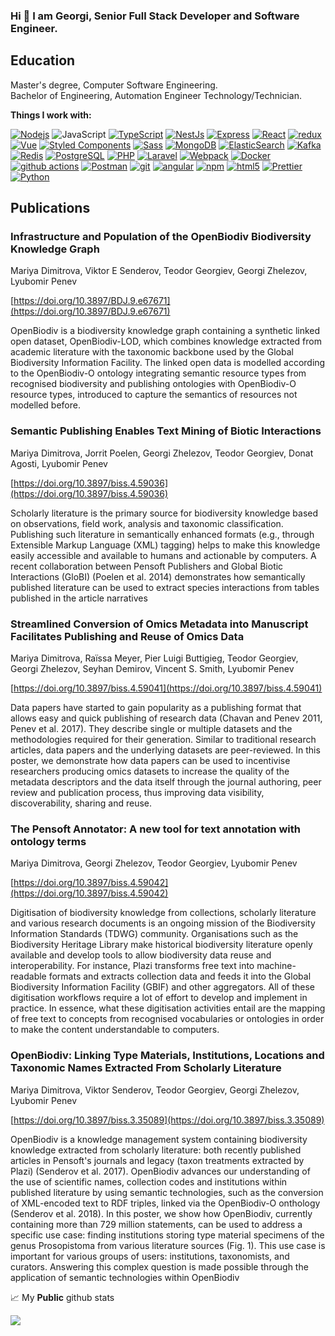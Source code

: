 ### Hi 👋 I am Georgi, Senior Full Stack Developer and Software Engineer.

## Education  
Master's degree, Computer Software Engineering.  
Bachelor of Engineering, Automation Engineer Technology/Technician.

**Things I work with:**  

<p>
  <a href="https://nodejs.org/" target="_blank" alt="nodejs"><img alt="Nodejs" src="https://img.shields.io/badge/-Nodejs-43853d?style=flat-square&logo=Node.js&logoColor=white" /></a>
  <img alt="JavaScript" src="https://img.shields.io/badge/-JavaScript-f7e018?style=flat-square&logo=javascript&logoColor=white" />
  <a href="https://www.typescriptlang.org/" target="_blank" alt="TypeScript"><img alt="TypeScript" src="https://img.shields.io/badge/-TypeScript-2f74c0?style=flat-square&logo=typescript&logoColor=white" /></a>
  <a href="https://nestjs.com/" target="_blank" alt="NestJs"><img alt="NestJs" src="https://img.shields.io/badge/-NestJs-ea2845?style=flat-square&logo=nestjs&logoColor=white" /></a>
  <a href="https://expressjs.com/" target="_blank" alt="Express"><img alt="Express" src="https://img.shields.io/badge/-Express-259dff?style=flat-square&logo=express&logoColor=white" /></a>
  <a href="https://legacy.reactjs.org/" target="_blank" alt="React"><img alt="React" src="https://img.shields.io/badge/-React-5ed3f3?style=flat-square&logo=react&logoColor=white" /></a>
  <a href="https://redux.js.org/" target="_blank" alt="redux"><img alt="redux" src="https://img.shields.io/badge/-Redux-7248b6?style=flat-square&logo=redux&logoColor=white" /></a>
  <a href="https://vuejs.org/" target="_blank" alt="Vue"><img alt="Vue" src="https://img.shields.io/badge/-Vue-42b883?style=flat-square&logo=vuedotjs&logoColor=white" /></a>
  <a href="https://styled-components.com/" target="_blank" alt="Styled Components"><img alt="Styled Components" src="https://img.shields.io/badge/-Styled_Components-bf4f74?style=flat-square&logo=styled-components&logoColor=white" /></a>
  <a href="https://sass-lang.com/" target="_blank" alt="Sass"><img alt="Sass" src="https://img.shields.io/badge/-Sass-c76494?style=flat-square&logo=sass&logoColor=white" /></a>
  <a href="https://www.mongodb.com/" target="_blank" alt="MongoDB"><img alt="MongoDB" src="https://img.shields.io/badge/-MongoDB-4da740?style=flat-square&logo=mongodb&logoColor=white" /></a>
  <a href="https://www.elastic.co/" target="_blank" alt="ElasticSearch"><img alt="ElasticSearch" src="https://img.shields.io/badge/-ElasticSearch-00b9ad?style=flat-square&logo=elasticsearch&logoColor=white" /></a>
  <a href="https://kafka.apache.org/" target="_blank" alt="Kafka"><img alt="Kafka" src="https://img.shields.io/badge/-Kafka-ffffff?style=flat-square&logo=apachekafka&logoColor=black" /></a>
  <a href="https://redis.io/" target="_blank" alt="Redis"><img alt="Redis" src="https://img.shields.io/badge/-Redis-d12b1f?style=flat-square&logo=redis&logoColor=white" /></a>
  <a href="https://www.postgresql.org/" target="_blank" alt="PostgreSQL"><img alt="PostgreSQL" src="https://img.shields.io/badge/-PostegreSQL-31648c?style=flat-square&logo=postgresql&logoColor=white" /></a>
  <a href="https://www.php.net/" target="_blank" alt="PHP"><img alt="PHP" src="https://img.shields.io/badge/-PHP-4d588e?style=flat-square&logo=php&logoColor=white" /></a>
  <a href="https://laravel.com/" target="_blank" alt="Laravel"><img alt="Laravel" src="https://img.shields.io/badge/-Laravel-e8392c?style=flat-square&logo=laravel&logoColor=white" /></a>
  <a href="https://webpack.js.org/" target="_blank" alt="Webpack"><img alt="Webpack" src="https://img.shields.io/badge/-Webpack-8acef2?style=flat-square&logo=webpack&logoColor=white" /></a>
  <a href="https://www.docker.com/" target="_blank" alt="Docker"><img alt="Docker" src="https://img.shields.io/badge/-Docker-119ad4?style=flat-square&logo=docker&logoColor=white" /></a>
  <a href="https://github.com/features/actions" target="_blank" alt="github actions"><img alt="github actions" src="https://img.shields.io/badge/-Github_Actions-ffffff?style=flat-square&logo=github-actions&logoColor=black" /></a>
  <a href="https://www.postman.com/" target="_blank" alt="Postman"><img alt="Postman" src="https://img.shields.io/badge/-Postman-ff6c37?style=flat-square&logo=postman&logoColor=white" /></a>
  <a href="https://git-scm.com/" target="_blank" alt="git"><img alt="git" src="https://img.shields.io/badge/-Git-ffffff?style=flat-square&logo=git&logoColor=black" /></a>
  <a href="https://angular.io/" target="_blank" alt="angular"><img alt="angular" src="https://img.shields.io/badge/-Angular-d61a15?style=flat-square&logo=angular&logoColor=white" /></a>
  <a href="https://www.npmjs.com/" target="_blank" alt="npm"><img alt="npm" src="https://img.shields.io/badge/-NPM-cb0000?style=flat-square&logo=npm&logoColor=white" /></a>
  <a href="https://www.w3.org/TR/2011/WD-html5-20110405/" target="_blank" alt="html5"><img alt="html5" src="https://img.shields.io/badge/-HTML5-dd4b25?style=flat-square&logo=html5&logoColor=white" /></a>
  <a href="https://prettier.io/" target="_blank" alt="Prettier"><img alt="Prettier" src="https://img.shields.io/badge/-Prettier-56b3b4?style=flat-square&logo=prettier&logoColor=white" /></a>
  <a href="https://www.python.org/" target="_blank" alt="Python"><img alt="Python" src="https://img.shields.io/badge/-Python-28557c?style=flat-square&logo=python&logoColor=white" /></a>
</p>

## Publications

### Infrastructure and Population of the OpenBiodiv Biodiversity Knowledge Graph

Mariya Dimitrova, Viktor E Senderov, Teodor Georgiev, Georgi Zhelezov, Lyubomir Penev

[https://doi.org/10.3897/BDJ.9.e67671](https://doi.org/10.3897/BDJ.9.e67671)

OpenBiodiv is a biodiversity knowledge graph containing a synthetic linked open dataset, OpenBiodiv-LOD, which combines knowledge extracted from academic literature with the taxonomic backbone used by the Global Biodiversity Information Facility. The linked open data is modelled according to the OpenBiodiv-O ontology integrating semantic resource types from recognised biodiversity and publishing ontologies with OpenBiodiv-O resource types, introduced to capture the semantics of resources not modelled before.


### Semantic Publishing Enables Text Mining of Biotic Interactions

Mariya Dimitrova, Jorrit Poelen, Georgi Zhelezov, Teodor Georgiev, Donat Agosti, Lyubomir Penev

[https://doi.org/10.3897/biss.4.59036](https://doi.org/10.3897/biss.4.59036)

Scholarly literature is the primary source for biodiversity knowledge based on observations, field work, analysis and taxonomic classification. Publishing such literature in semantically enhanced formats (e.g., through Extensible Markup Language (XML) tagging) helps to make this knowledge easily accessible and available to humans and actionable by computers. A recent collaboration between Pensoft Publishers and Global Biotic Interactions (GloBI) (Poelen et al. 2014) demonstrates how semantically published literature can be used to extract species interactions from tables published in the article narratives
 
### Streamlined Conversion of Omics Metadata into Manuscript Facilitates Publishing and Reuse of Omics Data

Mariya Dimitrova, Raïssa Meyer, Pier Luigi Buttigieg, Teodor Georgiev, Georgi Zhelezov, Seyhan Demirov, Vincent S. Smith, Lyubomir Penev

[https://doi.org/10.3897/biss.4.59041](https://doi.org/10.3897/biss.4.59041)

Data papers have started to gain popularity as a publishing format that allows easy and quick publishing of research data (Chavan and Penev 2011, Penev et al. 2017). They describe single or multiple datasets and the methodologies required for their generation. Similar to traditional research articles, data papers and the underlying datasets are peer-reviewed. In this poster, we demonstrate how data papers can be used to incentivise researchers producing omics datasets to increase the quality of the metadata descriptors and the data itself through the journal authoring, peer review and publication process, thus improving data visibility, discoverability, sharing and reuse.


### The Pensoft Annotator: A new tool for text annotation with ontology terms

Mariya Dimitrova, Georgi Zhelezov, Teodor Georgiev, Lyubomir Penev

[https://doi.org/10.3897/biss.4.59042](https://doi.org/10.3897/biss.4.59042)

Digitisation of biodiversity knowledge from collections, scholarly literature and various research documents is an ongoing mission of the Biodiversity Information Standards (TDWG) community. Organisations such as the Biodiversity Heritage Library make historical biodiversity literature openly available and develop tools to allow biodiversity data reuse and interoperability. For instance, Plazi transforms free text into machine-readable formats and extracts collection data and feeds it into the Global Biodiversity Information Facility (GBIF) and other aggregators. All of these digitisation workflows require a lot of effort to develop and implement in practice. In essence, what these digitisation activities entail are the mapping of free text to concepts from recognised vocabularies or ontologies in order to make the content understandable to computers.


### OpenBiodiv: Linking Type Materials, Institutions, Locations and Taxonomic Names Extracted From Scholarly Literature

Mariya Dimitrova, Viktor Senderov, Teodor Georgiev, Georgi Zhelezov, Lyubomir Penev

[https://doi.org/10.3897/biss.3.35089](https://doi.org/10.3897/biss.3.35089)

OpenBiodiv is a knowledge management system containing biodiversity knowledge extracted from scholarly literature: both recently published articles in Pensoft's journals and legacy (taxon treatments extracted by Plazi) (Senderov et al. 2017). OpenBiodiv advances our understanding of the use of scientific names, collection codes and institutions within published literature by using semantic technologies, such as the conversion of XML-encoded text to RDF triples, linked via the OpenBiodiv-O onthology (Senderov et al. 2018). In this poster, we show how OpenBiodiv, currently containing more than 729 million statements, can be used to address a specific use case: finding institutions storing type material specimens of the genus Prosopistoma from various literature sources (Fig. 1). This use case is important for various groups of users: institutions, taxonomists, and curators. Answering this complex question is made possible through the application of semantic technologies within OpenBiodiv



📈 My **Public** github stats

<img src="https://github-readme-stats.vercel.app/api?username=howkins&show_icons=true&theme=white">

